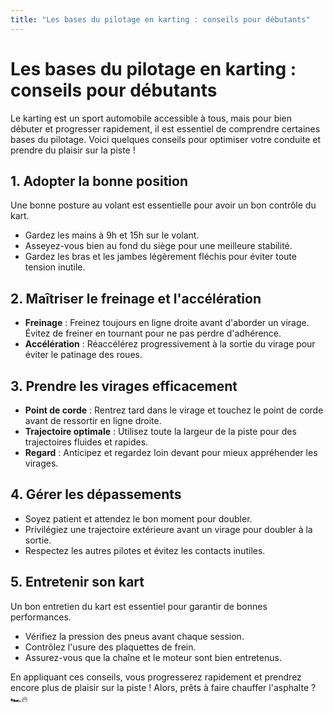 ```yaml
---
title: "Les bases du pilotage en karting : conseils pour débutants"
---
```


# Les bases du pilotage en karting : conseils pour débutants

Le karting est un sport automobile accessible à tous, mais pour bien débuter et progresser rapidement, il est essentiel de comprendre certaines bases du pilotage. Voici quelques conseils pour optimiser votre conduite et prendre du plaisir sur la piste !

## 1. Adopter la bonne position

Une bonne posture au volant est essentielle pour avoir un bon contrôle du kart.

- Gardez les mains à 9h et 15h sur le volant.
- Asseyez-vous bien au fond du siège pour une meilleure stabilité.
- Gardez les bras et les jambes légèrement fléchis pour éviter toute tension inutile.

## 2. Maîtriser le freinage et l'accélération

- **Freinage** : Freinez toujours en ligne droite avant d'aborder un virage. Évitez de freiner en tournant pour ne pas perdre d'adhérence.
- **Accélération** : Réaccélérez progressivement à la sortie du virage pour éviter le patinage des roues.

## 3. Prendre les virages efficacement

- **Point de corde** : Rentrez tard dans le virage et touchez le point de corde avant de ressortir en ligne droite.
- **Trajectoire optimale** : Utilisez toute la largeur de la piste pour des trajectoires fluides et rapides.
- **Regard** : Anticipez et regardez loin devant pour mieux appréhender les virages.

## 4. Gérer les dépassements

- Soyez patient et attendez le bon moment pour doubler.
- Privilégiez une trajectoire extérieure avant un virage pour doubler à la sortie.
- Respectez les autres pilotes et évitez les contacts inutiles.

## 5. Entretenir son kart

Un bon entretien du kart est essentiel pour garantir de bonnes performances.

- Vérifiez la pression des pneus avant chaque session.
- Contrôlez l'usure des plaquettes de frein.
- Assurez-vous que la chaîne et le moteur sont bien entretenus.

En appliquant ces conseils, vous progresserez rapidement et prendrez encore plus de plaisir sur la piste ! Alors, prêts à faire chauffer l'asphalte ? 🏎️🔥

